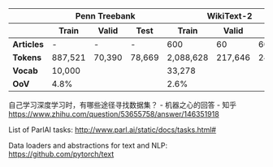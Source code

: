 <table class="dataset">
        <thead>
          <tr class="centered">
            <th></th>
            <th colspan="3">Penn Treebank</th>
            <th colspan="3">WikiText-2</th>
            <th colspan="3">WikiText-103</th>
          </tr>
          <tr class="centered">
            <th></th>
            <th>Train</th>
            <th>Valid</th>
            <th>Test</th>
            <th>Train</th>
            <th>Valid</th>
            <th>Test</th>
            <th>Train</th>
            <th>Valid</th>
            <th>Test</th>
          </tr>
        </thead>
        <tbody>
          <tr class="centered">
            <td><strong>Articles</strong></td>
            <td>-</td>
            <td>-</td>
            <td>-</td>
            <td>600</td>
            <td>60</td>
            <td>60</td>
            <td>28,475</td>
            <td>60</td>
            <td>60</td>
          </tr>
          <tr class="centered">
            <td><strong>Tokens</strong></td>
            <td>887,521</td>
            <td>70,390</td>
            <td>78,669</td>
            <td>2,088,628</td>
            <td>217,646</td>
            <td>245,569</td>
            <td>103,227,021</td>
            <td>217,646</td>
            <td>245,569</td>
          </tr>
          <tr class="centered">
            <td><strong>Vocab</strong></td>
            <td colspan="3">10,000</td>
            <td colspan="3">33,278</td>
            <td colspan="3">267,735</td>
          </tr>
          <tr class="centered">
            <td><strong>OoV</strong></td>
            <td colspan="3">4.8%</td>
            <td colspan="3">2.6%</td>
            <td colspan="3">0.4%</td>
          </tr>
        </tbody>
      </table>

自己学习深度学习时，有哪些途径寻找数据集？ - 机器之心的回答 - 知乎
https://www.zhihu.com/question/53655758/answer/146351918

List of ParlAI tasks: http://www.parl.ai/static/docs/tasks.html#

Data loaders and abstractions for text and NLP: https://github.com/pytorch/text
